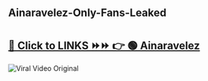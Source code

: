 
 ## Ainaravelez-Only-Fans-Leaked

# <h2><a href="https://clipsfans.com/Ainaravelez&ref=git">🔗 Click to LINKS ⏩⏩ 👉 🟢 Ainaravelez </a></h2>

<a href="https://clipsfans.com/Ainaravelez&ref=git" rel="nofollow" data-target="animated-image.originalLink"><img src="https://i.ibb.co.com/xMMVF88/686577567.gif" alt="Viral Video Original" style="max-width: 100%; display: inline-block;" data-target="animated-image.originalImage"></a>
